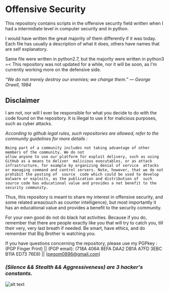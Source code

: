 # Offensive Security

This repository contains scripts in the offensive security field written when I had a intermidiate level in computer security 
and in python. 

I would have written the great majority of them differently if it was today.
Each file has usually a description of what it does, others have names that are self explanatory.

Same file were written in python2.7, but the majority were written in python3 =<
This repository was not updated for a while, nor it will be soon, as I'm currently working more on the defensive side. 


*“We do not merely destroy our enemies; we change them.”*
    *― George Orwell, 1984*

## **Disclaimer**
I am not, nor will I ever be responsible for what you decide to do with the code found on the repository. 
It is illegal to use it for malicious purposes, such as cyber attacks. 

*According to github legal rules, such repositories are allowed, refer to the community guidelines for more details :*
    
```
Being part of a community includes not taking advantage of other members of the community. We do not  
allow anyone to use our platform for exploit delivery, such as using GitHub as a means to deliver  malicious executables, or as attack infrastructure, for example by organizing denial of service  attacks  or managing command and control servers. Note, however, that we do not prohibit the posting of  source  code which could be used to develop malware or exploits, as the publication and distribution of  such  source code has educational value and provides a net benefit to the security community. 
```

Thus, this repository is meant to share my interest in offensive security, and some related areas(such as counter intelligence), but most
importantly it has an educational value and provides a benefit to the security community.

For your own good do not do black hat activities. Because if you do, remember that there are people exactly like you that will try to catch you, till their very, very last breath if needed. Be smart, have ethics, and do remember that Big Brother is watching you.

If you have questions concerning the repository, please use my PGPkey :
(PGP Finger Print) || (PGP email): 
(718A 406A 8EFA DAA2 DB1A  A7FD 3EBC B11A ED73 76E8) || (pegom0896@gmail.com)

### *(Silence && Stealth && Aggressiveness) are 3 hacker's constants.*
 ![alt text](https://github.com/pegom96/OffensiveSecurity/blob/master/Pics/816dbe289357591bef82819613550c18.jpg)



